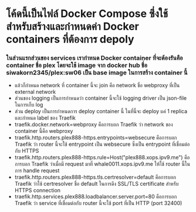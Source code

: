 # โค้ดนี้เป็นไฟล์ Docker Compose ซึ่งใช้สำหรับสร้างและกำหนดค่า Docker containers ที่ต้องการ depoly 

### ในส่วนแรกส่วนของ services เรากำหนด Docker container ที่จะต้องรันคือ container ชื่อ plex โดยจะใช้ image จาก docker hub ชื่อ  siwakorn2345/plex:sw06 เป็น base image ในการสร้าง container นี้
* แล้วก็กำหนด network ที่ container นี้จะ join คือ network ชื่อ webproxy ที่เป็น external network
* ส่วนของ logging เป็นการกำหนดว่า container นี้จะใช้ logging driver เป็น json-file ในการเก็บ log
* ส่วน deploy เป็นการกำหนดการ deploy container นี้ ในที่นี้จะ deploy แค่ 1 replica และกำหนด label ของ Traefik 
* traefik.docker.network=webproxy คือการบอก Traefik ว่า network ของ container นี้คือ webproxy
* traefik.http.routers.plex888-https.entrypoints=websecure คือการบอก Traefik ว่า router นี้จะใช้ entrypoint เป็น websecure ซึ่งเป็น entrypoint ที่เชื่อมต่อกับ HTTPS
* traefik.http.routers.plex888-https.rule=Host("plex888.xops.ipv9.me") คือการบอก Traefik ว่าเมื่อมี request มาที่ whale0011.xops.ipv9.me ให้ใช้ router นี้ในการ handle request
* traefik.http.routers.plex888-https.tls.certresolver=default คือการบอก Traefik ว่าใช้ certresolver ชื่อ default ในการดึง SSL/TLS certificate สำหรับ HTTPS connection
* traefik.http.services.plex888.loadbalancer.server.port=80 คือการบอก Traefik ว่า service ที่เชื่อมต่อกับ router นี้จะใช้ port ที่เป็น HTTP (port 32400)


